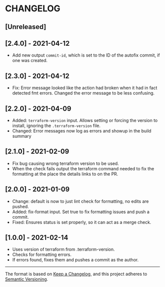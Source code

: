 # CHANGELOG

## [Unreleased]

## [2.4.0] - 2021-04-12

- Add new output `commit-id`, which is set to the ID of the autofix commit, if one was created.

## [2.3.0] - 2021-04-12

- Fix: Error message looked like the action had broken when it had in fact detected fmt errors. Changed the error message to be less confusing.

## [2.2.0] - 2021-04-09

- Added: `terraform-version` input. Allows setting or forcing the version to install, ignoring the `.terraform-version` file.
- Changed: Error messages now log as errors and showup in the build summary

## [2.1.0] - 2021-02-09

- Fix bug causing wrong terraform version to be used.
- When the check fails output the terraform command needed to fix the formatting at the place the details links to on the PR.


## [2.0.0] - 2021-01-09

- Change: default is now to just lint check for formatting, no edits are pushed.
- Added: fix-format input. Set true to fix formatting issues and push a commit.
- Fixed: Ensures status is set properly, so it can act as a merge check.

## [1.0.0] - 2021-02-14

- Uses version of terraform from .terraform-version.
- Checks for formatting errors.
- If errors found, fixes them and pushes a commit as the author.

----

The format is based on [Keep a Changelog](https://keepachangelog.com/en/1.0.0/),
and this project adheres to [Semantic Versioning](https://semver.org/spec/v2.0.0.html).
